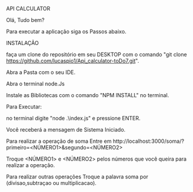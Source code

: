 API CALCULATOR

Olá, Tudo bem?

Para executar a aplicação siga os Passos abaixo.

INSTALAÇÃO

faça um clone do repositório em seu DESKTOP com o comando "git clone https://github.com/lucaspio1/Api_calculator-toDo7.git".

Abra a Pasta com o seu IDE.

Abra o terminal node.Js

Instale as Bibliotecas com o comando "NPM INSTALL" no terminal.

Para Executar:

no terminal digite "node .\index.js" e pressione ENTER.

Você receberá a mensagem de Sistema Iniciado.

Para realizar a operação de soma 
Entre em http://localhost:3000/soma/?primeiro=<NÚMERO1>&segundo=<NÚMERO2>

Troque <NÚMERO1> e <NÚMERO2> pelos números que você queira para realizar a operação.

Para realizar outras operações Troque a palavra soma por (divisao,subtraçao ou multiplicacao).
